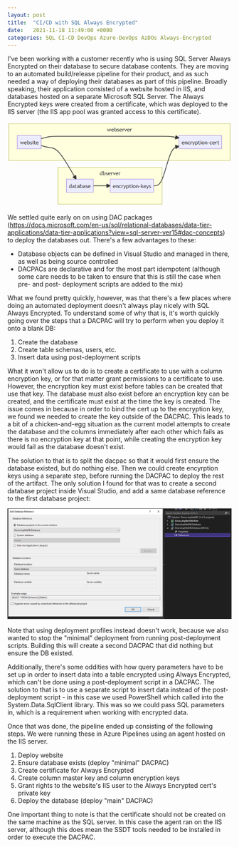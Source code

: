 ```yaml
---
layout: post
title:  "CI/CD with SQL Always Encrypted"
date:   2021-11-18 11:49:00 +0000
categories: SQL CI-CD DevOps Azure-DevOps AzDOs Always-Encrypted
---
```


I've been working with a customer recently who is using SQL Server Always Encrypted on their database to secure database contents.
They are moving to an automated build/release pipeline for their product, and as such needed a way of deploying their databases as part of this pipeline. Broadly speaking, their application consisted of a website hosted in IIS, and databases hosted on a separate Microsoft SQL Server. The Always Encrypted keys were created from a certificate, which was deployed to the IIS server (the IIS app pool was granted access to this certificate).

![Diagram of system architecture showing relation between website, database, encryption cert, and encryption keys](/assets/images/Architecture.PNG)

We settled quite early on on using DAC packages (https://docs.microsoft.com/en-us/sql/relational-databases/data-tier-applications/data-tier-applications?view=sql-server-ver15#dac-concepts) to deploy the databases out.
There's a few advantages to these: 
- Database objects can be defined in Visual Studio and managed in there, as well as being source controlled
- DACPACs are declarative and for the most part idempotent (although some care needs to be taken to ensure that this is still the case when pre- and post- deployment scripts are added to the mix)

What we found pretty quickly, however, was that there's a few places where doing an automated deployment doesn't always play nicely with SQL Always Encrypted. 
To understand some of why that is, it's worth quickly going over the steps that a DACPAC will try to perform when you deploy it onto a blank DB:

1. Create the database
2. Create table schemas, users, etc.
3. Insert data using post-deployment scripts

What it won't allow us to do is to create a certificate to use with a column encryption key, or for that matter grant permissions to a certificate to use. However, the encryption key must exist before tables can be created that use that key. 
The database must also exist before an encryption key can be created, and the certificate must exist at the time the key is created.
The issue comes in because in order to bind the cert up to the encryption key, we found we needed to create the key outside of the DACPAC. This leads to a bit of a chicken-and-egg situation as the current model attempts to create the database and the columns immediately after each other which fails as there is no encryption key at that point, while creating the encryption key would fail as the database doesn't exist.

The solution to that is to split the dacpac so that it would first ensure the database existed, but do nothing else. Then we could create encyrption keys using a separate step, before running the DACPAC to deploy the rest of the artifact.
The only solution I found for that was to create a second database project inside Visual Studio, and add a same database reference to the first database project:

![Screenshot of Visual Studio showing Add Database Reference window. The reference is set to another database project in the current solution. The database location is set to "Same Database"](/assets/images/AddDBReference.PNG)

Note that using deployment profiles instead doesn't work, because we also wanted to stop the "minimal" deployment from running post-deployment scripts.
Building this will create a second DACPAC that did nothing but ensure the DB existed.

Additionally, there's some oddities with how query parameters have to be set up in order to insert data into a table encrypted using Always Encrypted, which can't be done using a post-deployment script in a DACPAC. 
The solution to that is to use a separate script to insert data instead of the post-deployment script - in this case we used PowerShell which called into the System.Data.SqlClient library. This was so we could pass SQL parameters in, which is a requirement when working with encrypted data.

Once that was done, the pipeline ended up consisting of the following steps. We were running these in Azure Pipelines using an agent hosted on the IIS server.

1. Deploy website
2. Ensure database exists (deploy "minimal" DACPAC)
3. Create certificate for Always Encrypted
4. Create column master key and column encryption keys
5. Grant rights to the website's IIS user to the Always Encrypted cert's private key
6. Deploy the database (deploy "main" DACPAC)

One important thing to note is that the certificate should not be created on the same machine as the SQL server. In this case the agent ran on the IIS server, although this does mean the SSDT tools needed to be installed in order to execute the DACPAC. 
